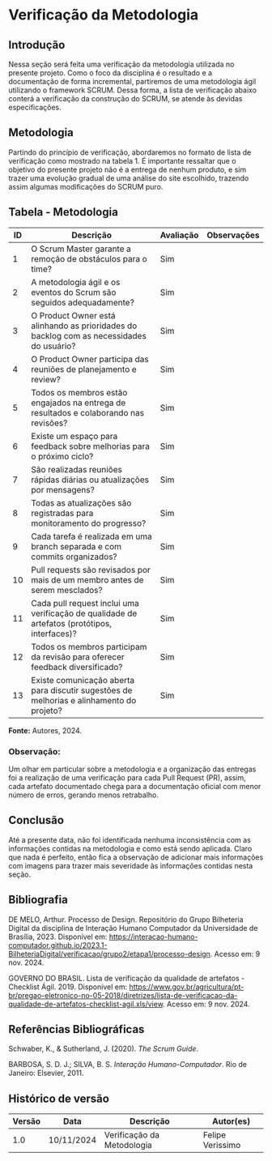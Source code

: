 # Verificação da Metodologia

## Introdução

Nessa seção será feita uma verificação da metodologia utilizada no presente projeto. Como o foco da disciplina é o resultado e a documentação de forma incremental, partiremos de uma metodologia ágil utilizando o framework SCRUM. Dessa forma, a lista de verificação abaixo conterá a verificação da construção do SCRUM, se atende às devidas especificações.

## Metodologia

Partindo do princípio de verificação, abordaremos no formato de lista de verificação como mostrado na tabela 1. É importante ressaltar que o objetivo do presente projeto não é a entrega de nenhum produto, e sim trazer uma evolução gradual de uma análise do site escolhido, trazendo assim algumas modificações do SCRUM puro.

## Tabela - Metodologia

| ID  | Descrição                                                                                   | Avaliação   | Observações                              |
| --- | ------------------------------------------------------------------------------------------- | ----------- | --------------------------------------- |
| 1   | O Scrum Master garante a remoção de obstáculos para o time?                                  | Sim         |                                         |
| 2   | A metodologia ágil e os eventos do Scrum são seguidos adequadamente?                        | Sim         |                                         |
| 3   | O Product Owner está alinhando as prioridades do backlog com as necessidades do usuário?    | Sim         |                                         |
| 4   | O Product Owner participa das reuniões de planejamento e review?                            | Sim         |                                         |
| 5   | Todos os membros estão engajados na entrega de resultados e colaborando nas revisões?       | Sim         |                                         |
| 6   | Existe um espaço para feedback sobre melhorias para o próximo ciclo?                        | Sim         |                                         |
| 7   | São realizadas reuniões rápidas diárias ou atualizações por mensagens?                      | Sim         |                                         |
| 8   | Todas as atualizações são registradas para monitoramento do progresso?                      | Sim         |                                         |
| 9   | Cada tarefa é realizada em uma branch separada e com commits organizados?                   | Sim         |                                         |
| 10  | Pull requests são revisados por mais de um membro antes de serem mesclados?                 | Sim         |                                         |
| 11  | Cada pull request inclui uma verificação de qualidade de artefatos (protótipos, interfaces)? | Sim         |                                         |
| 12  | Todos os membros participam da revisão para oferecer feedback diversificado?                | Sim         |                                         |
| 13  | Existe comunicação aberta para discutir sugestões de melhorias e alinhamento do projeto?    | Sim         |                                         |

**Fonte:** Autores, 2024.

### Observação:
Um olhar em particular sobre a metodologia e a organização das entregas foi a realização de uma verificação para cada Pull Request (PR), assim, cada artefato documentado chega para a documentação oficial com menor número de erros, gerando menos retrabalho.

## Conclusão

Até a presente data, não foi identificada nenhuma inconsistência com as informações contidas na metodologia e como está sendo aplicada. Claro que nada é perfeito, então fica a observação de adicionar mais informações com imagens para trazer mais severidade às informações contidas nesta seção.

## Bibliografia

DE MELO, Arthur. Processo de Design. Repositório do Grupo Bilheteria Digital da disciplina de Interação Humano Computador da Universidade de Brasília, 2023. Disponível em: <https://interacao-humano-computador.github.io/2023.1-BilheteriaDigital/verificacao/grupo2/etapa1/processo-design>. Acesso em: 9 nov. 2024.

GOVERNO DO BRASIL. Lista de verificação da qualidade de artefatos - Checklist Ágil. 2019. Disponível em: <https://www.gov.br/agricultura/pt-br/pregao-eletronico-no-05-2018/diretrizes/lista-de-verificacao-da-qualidade-de-artefatos-checklist-agil.xls/view>. Acesso em: 9 nov. 2024.

## Referências Bibliográficas

Schwaber, K., & Sutherland, J. (2020). *The Scrum Guide*.

BARBOSA, S. D. J.; SILVA, B. S. *Interação Humano-Computador*. Rio de Janeiro: Elsevier, 2011.

## Histórico de versão

| Versão | Data       | Descrição                    | Autor(es)      |
| ------ | ---------- | ---------------------------- | -------------- |
| 1.0    | 10/11/2024 | Verificação da Metodologia    | Felipe Verissimo |
